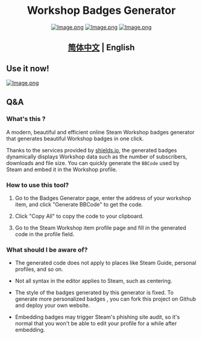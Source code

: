<p align="center">
    <h1 align="center">Workshop Badges Generator</h1>
    <div align="center">
    <a href='https://space.bilibili.com/523837807'><img src="https://bilistats.lonelyion.com/followers?uid=523837807&amp;style=for-the-badge" referrerpolicy="no-referrer" alt="Image.png"></a>
    <a href='https://discord.com/channels/806044973795246080'><img src="https://img.shields.io/discord/806044973795246080?style=for-the-badge&amp;logo=discord&amp;logoColor=fff&amp;label=Discord&amp;labelColor=515de9&amp;color=f2f2f2" referrerpolicy="no-referrer" alt="Image.png"></a>
    <a href='https://steamcommunity.com/id/obscurefreeman/'><img src="https://img.shields.io/badge/steam-065b8c?style=for-the-badge&amp;logo=steam" referrerpolicy="no-referrer" alt="Image.png"></a>
    </div>
    <h2 align="center"><a href="README_zh.md">简体中文</a> | English</h2>
</p>


## Use it now!

[![Image.png](https://img.shields.io/badge/workshop-badges_generator-335F4B?style=for-the-badge&logo=sourceengine)](https://obscurefreeman.github.io/workshop-badges-generator/)

## Q&A

### What's this ?

A modern, beautiful and efficient online Steam Workshop badges generator that generates beautiful Workshop badges in one click.

Thanks to the services provided by [shields.io](https://shields.io/), the generated badges dynamically displays Workshop data such as the number of subscribers, downloads and file size. You can quickly generate the `BBCode` used by Steam and embed it in the Workshop profile.

### How to use this tool?

1. Go to the Badges Generator page, enter the address of your workshop item, and click "Generate BBCode" to get the code.
2. Click "Copy All" to copy the code to your clipboard.

3. Go to the Steam Workshop item profile page and fill in the generated code in the profile field.

### What should I be aware of?

- The generated code does not apply to places like Steam Guide, personal profiles, and so on.
- Not all syntax in the editor applies to Steam, such as centering.

- The style of the badges generated by this generator is fixed. To generate more personalized badges , you can fork this project on Github and deploy your own website.
- Embedding badges may trigger Steam's phishing site audit, so it's normal that you won't be able to edit your profile for a while after embedding.